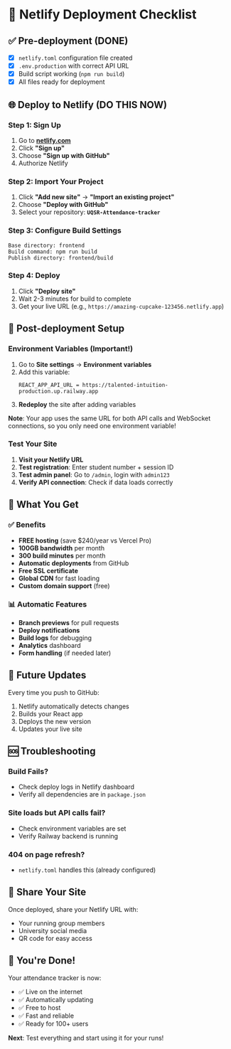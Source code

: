 # 🚀 Netlify Deployment Checklist

## ✅ Pre-deployment (DONE)

- [x] `netlify.toml` configuration file created
- [x] `.env.production` with correct API URL
- [x] Build script working (`npm run build`)
- [x] All files ready for deployment

## 🌐 Deploy to Netlify (DO THIS NOW)

### Step 1: Sign Up
1. Go to **[netlify.com](https://netlify.com)**
2. Click **"Sign up"**
3. Choose **"Sign up with GitHub"**
4. Authorize Netlify

### Step 2: Import Your Project
1. Click **"Add new site"** → **"Import an existing project"**
2. Choose **"Deploy with GitHub"**
3. Select your repository: **`UQSR-Attendance-tracker`**

### Step 3: Configure Build Settings
```
Base directory: frontend
Build command: npm run build
Publish directory: frontend/build
```

### Step 4: Deploy
1. Click **"Deploy site"**
2. Wait 2-3 minutes for build to complete
3. Get your live URL (e.g., `https://amazing-cupcake-123456.netlify.app`)

## 🔧 Post-deployment Setup

### Environment Variables (Important!)
1. Go to **Site settings** → **Environment variables**
2. Add this variable:
   ```
   REACT_APP_API_URL = https://talented-intuition-production.up.railway.app
   ```
3. **Redeploy** the site after adding variables

**Note**: Your app uses the same URL for both API calls and WebSocket connections, so you only need one environment variable!

### Test Your Site
1. **Visit your Netlify URL**
2. **Test registration**: Enter student number + session ID
3. **Test admin panel**: Go to `/admin`, login with `admin123`
4. **Verify API connection**: Check if data loads correctly

## 🎯 What You Get

### ✅ Benefits
- **FREE hosting** (save $240/year vs Vercel Pro)
- **100GB bandwidth** per month
- **300 build minutes** per month
- **Automatic deployments** from GitHub
- **Free SSL certificate**
- **Global CDN** for fast loading
- **Custom domain support** (free)

### 📊 Automatic Features
- **Branch previews** for pull requests
- **Deploy notifications** 
- **Build logs** for debugging
- **Analytics** dashboard
- **Form handling** (if needed later)

## 🔄 Future Updates

Every time you push to GitHub:
1. Netlify automatically detects changes
2. Builds your React app
3. Deploys the new version
4. Updates your live site

## 🆘 Troubleshooting

### Build Fails?
- Check deploy logs in Netlify dashboard
- Verify all dependencies are in `package.json`

### Site loads but API calls fail?
- Check environment variables are set
- Verify Railway backend is running

### 404 on page refresh?
- `netlify.toml` handles this (already configured)

## 📱 Share Your Site

Once deployed, share your Netlify URL with:
- Your running group members
- University social media
- QR code for easy access

## 🎉 You're Done!

Your attendance tracker is now:
- ✅ Live on the internet
- ✅ Automatically updating
- ✅ Free to host
- ✅ Fast and reliable
- ✅ Ready for 100+ users

**Next**: Test everything and start using it for your runs!